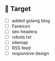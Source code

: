 ## 🎯 Target

- [ ] added golang blog
- [ ] Faveicon
- [ ] seo headera
- [ ] robots.txt
- [ ] sitemap
- [ ] RSS feed
- [ ] responsive design